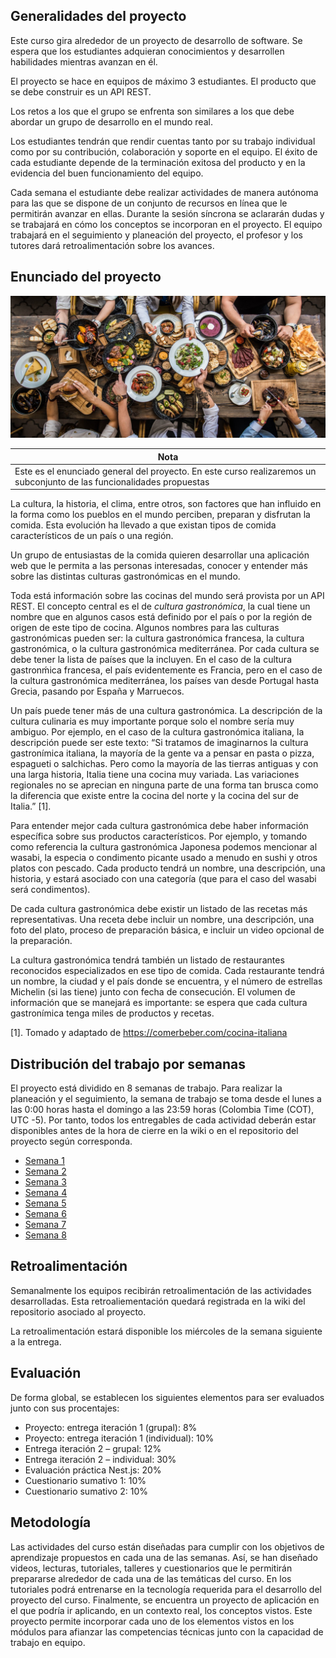 ## Generalidades del proyecto

Este curso gira alrededor de un proyecto de desarrollo de software. Se espera que los estudiantes adquieran conocimientos y desarrollen habilidades mientras avanzan en él.

El proyecto se hace en equipos de máximo 3 estudiantes. El producto que se debe construir es un API REST.

Los retos a los que el grupo se enfrenta son similares a los que debe abordar un grupo de desarrollo en el mundo real.

Los estudiantes tendrán que rendir cuentas tanto por su trabajo individual como por su contribución, colaboración y soporte en el equipo. El éxito de cada estudiante depende de la terminación exitosa del producto y en la evidencia del buen funcionamiento del equipo.

Cada semana el estudiante debe realizar actividades de manera autónoma para las que se dispone de un conjunto de recursos en línea que le permitirán avanzar en ellas. Durante la sesión síncrona se aclararán dudas y se trabajará en cómo los conceptos se incorporan en el proyecto. El equipo trabajará en el seguimiento y planeación del proyecto, el profesor y los tutores dará retroalimentación sobre los avances.

## Enunciado del proyecto

![](./assets/images/gastronomy.png)

| Nota                                                                                                                   |
| ---------------------------------------------------------------------------------------------------------------------- |
| Este es el enunciado general del proyecto. En este curso realizaremos un subconjunto de las funcionalidades propuestas |

La cultura, la historia, el clima, entre otros, son factores que han influido en la forma como los pueblos en el mundo perciben, preparan y disfrutan la comida. Esta evolución ha llevado a que existan tipos de comida característicos de un país o una región.

Un grupo de entusiastas de la comida quieren desarrollar una aplicación web que le permita a las personas interesadas, conocer y entender más sobre las distintas culturas gastronómicas en el mundo. 

Toda está información sobre las cocinas del mundo será provista por un API REST. El concepto central es el de _cultura gastronómica_, la cual tiene un nombre que en algunos casos está definido por el país o por la región de origen de este tipo de cocina. Algunos nombres para las culturas gastronómicas pueden ser: la cultura gastronómica francesa, la cultura gastronómica, o la cultura gastronómica mediterránea. Por cada cultura se debe tener la lista de países que la incluyen. En el caso de la cultura gastronḿica francesa, el país evidentemente es Francia, pero en el caso de la cultura gastronómica mediterránea, los países van desde Portugal hasta Grecia, pasando por España y Marruecos. 

Un país puede tener más de una cultura gastronómica. La descripción de la cultura culinaria es muy importante porque solo el nombre sería muy ambiguo. Por ejemplo, en el caso de la cultura gastronómica italiana, la descripción puede ser este texto: “Si tratamos de imaginarnos la cultura gastronímica italiana, la mayoría de la gente va a pensar en pasta o pizza, espagueti o salchichas. Pero como la mayoría de las tierras antiguas y con una larga historia, Italia tiene una cocina muy variada. Las variaciones regionales no se aprecian en ninguna parte de una forma tan brusca como la diferencia que existe entre la cocina del norte y la cocina del sur de Italia.” [1].

Para entender mejor cada cultura gastronómica debe haber información específica sobre sus productos característicos. Por ejemplo, y tomando como referencia la cultura gastronómica Japonesa podemos mencionar al wasabi, la especia o condimento picante usado a menudo en sushi y otros platos con pescado. Cada producto tendrá un nombre, una descripción, una historia, y estará asociado con una categoría (que para el caso del wasabi será condimentos).

De cada cultura gastronómica debe existir un listado de las recetas más representativas. Una receta debe incluir un nombre, una descripción, una foto del plato, proceso de preparación básica, e incluir un video opcional de la preparación.

La cultura gastronómica tendrá también un listado de restaurantes reconocidos especializados en ese tipo de comida. Cada restaurante tendrá un nombre, la ciudad y el país donde se encuentra, y el número de estrellas Michelin (si las tiene) junto con fecha de consecución. El volumen de información que se manejará es importante: se espera que cada cultura gastronímica tenga miles de productos y recetas. 

[1]. Tomado y adaptado de https://comerbeber.com/cocina-italiana

## Distribución del trabajo por semanas

El proyecto está dividido en 8 semanas de trabajo. Para realizar la planeación y el seguimiento, la semana de trabajo se toma desde el lunes a las 0:00 horas hasta el domingo a las 23:59 horas (Colombia Time (COT), UTC -5). Por tanto, todos los entregables de cada actividad deberán estar disponibles antes de la hora de cierre en la wiki o en el repositorio del proyecto según corresponda.

- [Semana 1](./semanas/semana1/semana1.md)
- [Semana 2](./semanas/semana2/semana2.md)
- [Semana 3](./semanas/semana3/semana3.md)
- [Semana 4](./semanas/semana4/semana4.md)
- [Semana 5](./semanas/semana5/semana5.md)
- [Semana 6](./semanas/semana6/semana6.md)
- [Semana 7](./semanas/semana7/semana7.md)
- [Semana 8](./semanas/semana8/semana8.md)


## Retroalimentación

Semanalmente los equipos recibirán retroalimentación de las actividades desarrolladas. Esta retroaliementación quedará registrada en la wiki del repositorio asociado al proyecto. 

La retroalimentación estará disponible los miércoles de la semana siguiente a la entrega. 

## Evaluación

De forma global, se establecen los siguientes elementos para ser evaluados junto con sus procentajes:

- Proyecto: entrega iteración 1 (grupal): 8%
- Proyecto: entrega iteración 1 (individual): 10%
- Entrega  iteración 2 – grupal: 12%
- Entrega  iteración 2 – individual: 30%
- Evaluación práctica Nest.js: 20%
- Cuestionario sumativo 1: 10%
- Cuestionario sumativo 2: 10%


## Metodología

Las actividades del curso están diseñadas para cumplir con los objetivos de aprendizaje propuestos en cada una de las semanas. Así, se han diseñado videos, lecturas, tutoriales, talleres y cuestionarios que le permitirán prepararse alrededor de cada una de las temáticas del curso. En los tutoriales podrá entrenarse en la tecnología requerida para el desarrollo del proyecto del curso. Finalmente, se encuentra un proyecto de aplicación en el que podría ir aplicando, en un contexto real, los conceptos vistos. Este proyecto permite incorporar cada uno de los elementos vistos en los módulos para afianzar las competencias técnicas junto con la capacidad de trabajo en equipo.
